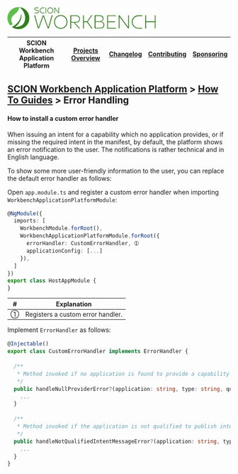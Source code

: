 <a href="/docs/site/application-platform/README.md"><img src="/resources/branding/scion-workbench-banner.svg" height="50" alt="SCION Workbench Application Platform"></a>

| SCION Workbench Application Platform | [Projects Overview][menu-projects-overview] | [Changelog][menu-changelog] | [Contributing][menu-contributing] | [Sponsoring][menu-sponsoring] |  
| --- | --- | --- | --- | --- |

## [SCION Workbench Application Platform][menu-home] > [How To Guides][menu-how-to] > Error Handling

#### How to install a custom error handler 

When issuing an intent for a capability which no application provides, or if missing the required intent in the manifest, by default, the platform shows an error notification to the user.
The notifications is rather technical and in English language.

To show some more user-friendly information to the user, you can replace the default error handler as follows:

Open `app.module.ts` and register a custom error handler when importing `WorkbenchApplicationPlatformModule`:

```typescript
@NgModule({
  imports: [
    WorkbenchModule.forRoot(),
    WorkbenchApplicationPlatformModule.forRoot({
      errorHandler: CustomErrorHandler, ➀
      applicationConfig: [...]
    }),
  ]
})
export class HostAppModule {
}

```
|#|Explanation|
|-|-|
|➀|Registers a custom error handler.|

Implement `ErrorHandler` as follows: 

```typescript
@Injectable()
export class CustomErrorHandler implements ErrorHandler {

  /**
   * Method invoked if no application is found to provide a capability of that kind.
   */
  public handleNullProviderError?(application: string, type: string, qualifier: Qualifier, message: string): void {
    ...
  }

  /**
   * Method invoked if the application is not qualified to publish intents of that kind.
   */
  public handleNotQualifiedIntentMessageError?(application: string, type: string, qualifier: Qualifier, message: string): void {
    ...
  }
}
```

[menu-how-to]: /docs/site/application-platform/howto/how-to.md

[menu-home]: /docs/site/application-platform/README.md
[menu-projects-overview]: /docs/site/projects-overview.md
[menu-changelog]: /docs/site/changelog/changelog.md
[menu-contributing]: /CONTRIBUTING.md
[menu-sponsoring]: /docs/site/sponsoring.md

